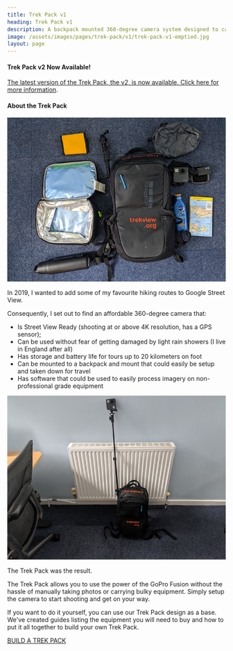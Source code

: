 ```yaml
---
title: Trek Pack v1
heading: Trek Pack v1
description: A backpack mounted 360-degree camera system designed to capture stunning 360-degree photos in all terrains.
image: /assets/images/pages/trek-pack/v1/trek-pack-v1-emptied.jpg
layout: page
---
```


<div class="text-container">

<h4>Trek Pack v2 Now Available!</h4>

<p><a href="/trek-pack">The latest version of the Trek Pack, the v2, is now available. Click here for more information</a>.</p>

<h4>About the Trek Pack</h4>

<img class="img-fluid" src="/assets/images/pages/trek-pack/v1/trek-pack-emptied-sm.jpg" alt="Trek Pack v1" title="Trek Pack v1">

<p>In 2019, I wanted to add some of my favourite hiking routes to Google Street View.</p>

<p>Consequently, I set out to find an affordable 360-degree camera that:</p>

<ul>
<li>Is Street View Ready (shooting at or above 4K resolution, has a GPS sensor);</li>
<li>Can be used without fear of getting damaged by light rain showers (I live in England after all)</li>
<li>Has storage and battery life for tours up to 20 kilometers on foot</li>
<li>Can be mounted to a backpack and mount that could easily be setup and taken down for travel</li>
<li>Has software that could be used to easily process imagery on non-professional grade equipment</li>
</ul>

<img class="img-fluid" src="/assets/images/pages/trek-pack/v1/trek-view-pack-version-1-setup-sm.jpg" alt="Trek Pack v1" title="Trek Pack v1">

<p>The Trek Pack was the result.</p>

<p>The Trek Pack allows you to use the power of the GoPro Fusion without the hassle of manually taking photos or carrying bulky equipment. Simply setup the camera to start shooting and get on your way.</p>

<p>If you want to do it yourself, you can use our Trek Pack design as a base. We've created guides listing the equipment you will need to buy and how to put it all together to build your own Trek Pack.</p>

<div class="cta button"><a href="/trek-pack/v1/table-of-contents/">BUILD A TREK PACK</a></div>

</div>
